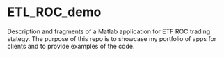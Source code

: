 # ETL_ROC_demo
Description and fragments of a Matlab application for ETF ROC trading stategy. The purpose of this repo is to showcase my portfolio of apps for clients and to provide examples of the code. 
